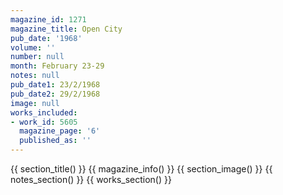 ```yaml
---
magazine_id: 1271
magazine_title: Open City
pub_date: '1968'
volume: ''
number: null
month: February 23-29
notes: null
pub_date1: 23/2/1968
pub_date2: 29/2/1968
image: null
works_included:
- work_id: 5605
  magazine_page: '6'
  published_as: ''
---
```


{{ section_title() }}
{{ magazine_info() }}
{{ section_image() }}
{{ notes_section() }}
{{ works_section() }}
